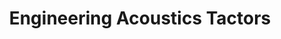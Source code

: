 ---
title: Engineering Acoustics Tactors
description: Instructions on how to install LabBench
weight: 40
---